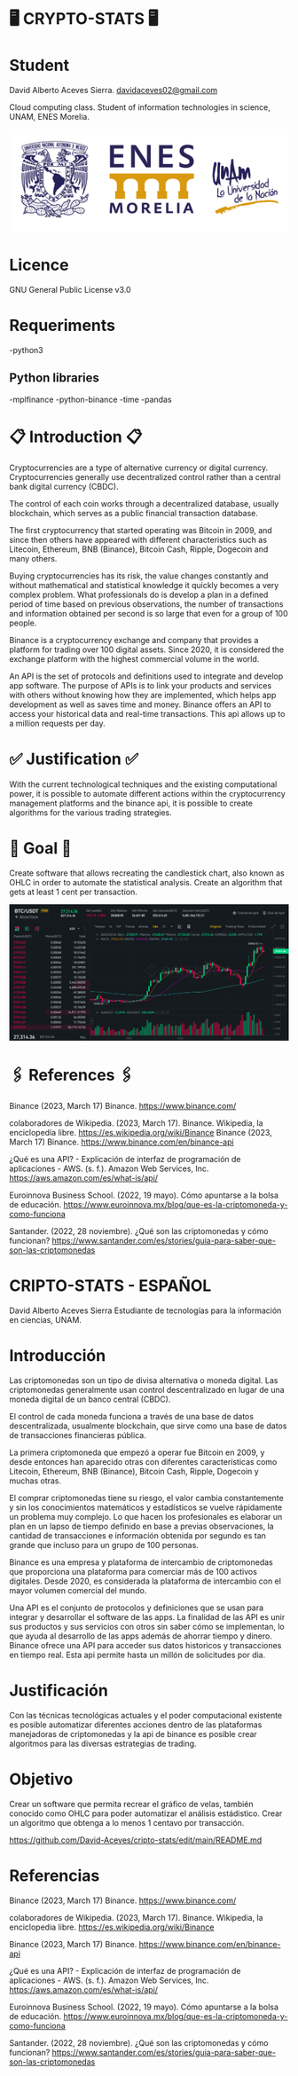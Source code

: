 # 🖥 CRYPTO-STATS 🖥

# Student
David Alberto Aceves Sierra. davidaceves02@gmail.com

Cloud computing class. 
Student of information technologies in science, UNAM, ENES Morelia.

![alt text](ENES_logo.png)

# Licence
GNU General Public License v3.0

# Requeriments
-python3

## Python libraries
-mplfinance
-python-binance
-time
-pandas

# 📋 Introduction 📋
Cryptocurrencies are a type of alternative currency or digital currency. Cryptocurrencies generally use decentralized control rather than a central bank digital currency (CBDC).

The control of each coin works through a decentralized database, usually blockchain, which serves as a public financial transaction database.

The first cryptocurrency that started operating was Bitcoin in 2009, and since then others have appeared with different characteristics such as Litecoin, Ethereum, BNB (Binance), Bitcoin Cash, Ripple, Dogecoin and many others.

Buying cryptocurrencies has its risk, the value changes constantly and without mathematical and statistical knowledge it quickly becomes a very complex problem. What professionals do is develop a plan in a defined period of time based on previous observations, the number of transactions and information obtained per second is so large that even for a group of 100 people.

Binance is a cryptocurrency exchange and company that provides a platform for trading over 100 digital assets.
Since 2020, it is considered the exchange platform with the highest commercial volume in the world.

An API is the set of protocols and definitions used to integrate and develop app software. The purpose of APIs is to link your products and services with others without knowing how they are implemented, which helps app development as well as saves time and money.
Binance offers an API to access your historical data and real-time transactions. This api allows up to a million requests per day.

# ✅ Justification ✅
With the current technological techniques and the existing computational power, it is possible to automate different actions within the cryptocurrency management platforms and the binance api, it is possible to create algorithms for the various trading strategies.

# 🤞 Goal 🤞
Create software that allows recreating the candlestick chart, also known as OHLC in order to automate the statistical analysis.
Create an algorithm that gets at least 1 cent per transaction.

![alt text](stats_example.png)

# 🖇 References 🖇
Binance (2023, March 17) Binance. https://www.binance.com/

colaboradores de Wikipedia. (2023, March 17). Binance. Wikipedia, la enciclopedia libre. https://es.wikipedia.org/wiki/Binance
Binance (2023, March 17) Binance. https://www.binance.com/en/binance-api

¿Qué es una API? - Explicación de interfaz de programación de aplicaciones - AWS. (s. f.). Amazon Web Services, Inc. https://aws.amazon.com/es/what-is/api/

Euroinnova Business School. (2022, 19 mayo). Cómo apuntarse a la bolsa de educación. https://www.euroinnova.mx/blog/que-es-la-criptomoneda-y-como-funciona

Santander. (2022, 28 noviembre). ¿Qué son las criptomonedas y cómo funcionan? https://www.santander.com/es/stories/guia-para-saber-que-son-las-criptomonedas

# CRIPTO-STATS - ESPAÑOL
David Alberto Aceves Sierra Estudiante de tecnologías para la información en ciencias, UNAM.

# Introducción
Las criptomonedas son un tipo de divisa alternativa o moneda digital. Las criptomonedas generalmente usan control descentralizado en lugar de una moneda digital de un banco central (CBDC).

El control de cada moneda funciona a través de una base de datos descentralizada, usualmente blockchain, que sirve como una base de datos de transacciones financieras pública.

La primera criptomoneda que empezó a operar fue Bitcoin en 2009, y desde entonces han aparecido otras con diferentes características como Litecoin, Ethereum, BNB (Binance), Bitcoin Cash, Ripple, Dogecoin y muchas otras.

El comprar criptomonedas tiene su riesgo, el valor cambia constantemente y sin los conocimientos matemáticos y estadísticos se vuelve rápidamente un problema muy complejo. Lo que hacen los profesionales es elaborar un plan en un lapso de tiempo definido en base a previas observaciones, la cantidad de transacciones e información obtenida por segundo es tan grande que incluso para un grupo de 100 personas.

Binance es una empresa y plataforma de intercambio de criptomonedas que proporciona una plataforma para comerciar más de 100 activos digitales.
Desde 2020, es considerada la plataforma de intercambio con el mayor volumen comercial del mundo.

Una API es el conjunto de protocolos y definiciones que se usan para integrar y desarrollar el software de las apps. La finalidad de las API es unir sus productos y sus servicios con otros sin saber cómo se implementan, lo que ayuda al desarrollo de las apps además de ahorrar tiempo y dinero.
Binance ofrece una API para acceder sus datos historicos y transacciones en tiempo real. Esta api permite hasta un millón de solicitudes por dia.

# Justificación
Con las técnicas tecnológicas actuales y el poder computacional existente es posible automatizar diferentes acciones dentro de las plataformas manejadoras de criptomonedas y la api de binance es posible crear algoritmos para las diversas estrategias de trading.

# Objetivo
Crear un software que permita recrear el gráfico de velas, también conocido como OHLC para poder automatizar el análisis estádistico.
Crear un algoritmo que obtenga a lo menos 1 centavo por transacción.

https://github.com/David-Aceves/cripto-stats/edit/main/README.md

# Referencias
Binance (2023, March 17) Binance. https://www.binance.com/

colaboradores de Wikipedia. (2023, March 17). Binance. Wikipedia, la enciclopedia libre. https://es.wikipedia.org/wiki/Binance

Binance (2023, March 17) Binance. https://www.binance.com/en/binance-api

¿Qué es una API? - Explicación de interfaz de programación de aplicaciones - AWS. (s. f.). Amazon Web Services, Inc. https://aws.amazon.com/es/what-is/api/

Euroinnova Business School. (2022, 19 mayo). Cómo apuntarse a la bolsa de educación. https://www.euroinnova.mx/blog/que-es-la-criptomoneda-y-como-funciona

Santander. (2022, 28 noviembre). ¿Qué son las criptomonedas y cómo funcionan? https://www.santander.com/es/stories/guia-para-saber-que-son-las-criptomonedas
